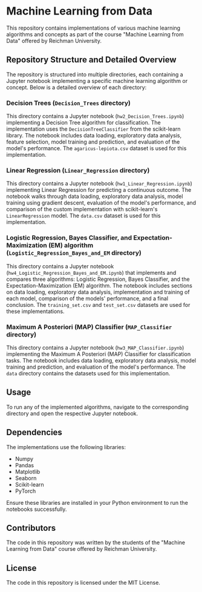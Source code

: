 # Machine Learning from Data

This repository contains implementations of various machine learning algorithms and concepts as part of the course "Machine Learning from Data" offered by Reichman University.

## Repository Structure and Detailed Overview

The repository is structured into multiple directories, each containing a Jupyter notebook implementing a specific machine learning algorithm or concept. Below is a detailed overview of each directory:

### Decision Trees (`Decision_Trees` directory)

This directory contains a Jupyter notebook (`hw2_Decision_Trees.ipynb`) implementing a Decision Tree algorithm for classification. The implementation uses the `DecisionTreeClassifier` from the scikit-learn library. The notebook includes data loading, exploratory data analysis, feature selection, model training and prediction, and evaluation of the model's performance. The `agaricus-lepiota.csv` dataset is used for this implementation.

### Linear Regression (`Linear_Regression` directory)

This directory contains a Jupyter notebook (`hw1_Linear_Regression.ipynb`) implementing Linear Regression for predicting a continuous outcome. The notebook walks through data loading, exploratory data analysis, model training using gradient descent, evaluation of the model's performance, and comparison of the custom implementation with scikit-learn's `LinearRegression` model. The `data.csv` dataset is used for this implementation.

### Logistic Regression, Bayes Classifier, and Expectation-Maximization (EM) algorithm (`Logistic_Regression_Bayes_and_EM` directory)

This directory contains a Jupyter notebook (`hw4_Logistic_Regression_Bayes_and_EM.ipynb`) that implements and compares three algorithms: Logistic Regression, Bayes Classifier, and the Expectation-Maximization (EM) algorithm. The notebook includes sections on data loading, exploratory data analysis, implementation and training of each model, comparison of the models' performance, and a final conclusion. The `training_set.csv` and `test_set.csv` datasets are used for these implementations.

### Maximum A Posteriori (MAP) Classifier (`MAP_Classifier` directory)

This directory contains a Jupyter notebook (`hw3_MAP_Classifier.ipynb`) implementing the Maximum A Posteriori (MAP) Classifier for classification tasks. The notebook includes data loading, exploratory data analysis, model training and prediction, and evaluation of the model's performance. The `data` directory contains the datasets used for this implementation.

## Usage

To run any of the implemented algorithms, navigate to the corresponding directory and open the respective Jupyter notebook. 

## Dependencies

The implementations use the following libraries:

- Numpy
- Pandas
- Matplotlib
- Seaborn
- Scikit-learn
- PyTorch

Ensure these libraries are installed in your Python environment to run the notebooks successfully.

## Contributors

The code in this repository was written by the students of the "Machine Learning from Data" course offered by Reichman University.

## License

The code in this repository is licensed under the MIT License.
